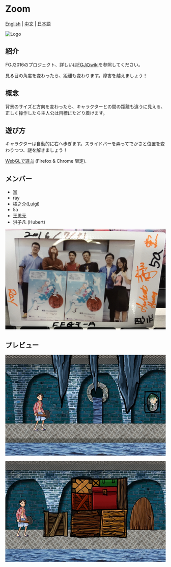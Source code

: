 # Zoom

[English](README.md) | [中文](README.ch.md) | [日本語](README.jp.md)

<img src="/Arts/start-end/logo.PNG" alt="Logo" width="450px"/>

## 紹介

FGJ2016のプロジェクト、詳しいは[FGJのwiki]((http://fgj.igda.jp/dokuwiki/doku.php?id=team:taipeiiii_a))を参照してください。

見る目の角度を変わったら、距離も変わります。障害を越えましょう！

## 概念

背景のサイズと方向を変わったら、キャラクターとの間の距離も違うに見える、正しく操作したら主人公は目標にたどり着けます。

## 遊び方

キャラクターは自動的に右へ歩ぎます。スライドバーを弄ってでかさと位置を変わりつつ、謎を解きましょう！

[WebGLで遊ぶ]((http://twsiyuan.com/fgj-2016)) (Firefox & Chrome 限定).

## メンバー

* [黨](https://www.facebook.com/chuansiang.dang)
* ray
* [橘之介(Luigi)](https://www.facebook.com/profile.php?id=100000166043481)
* 5a
* [王思元](http://twsiyuan.com/)
* 洪子凡 (Hubert)

<img src="/Arts/fgj16_teamA.JPG" alt="fgj16_teamA"/>

## プレビュー

![プレビュー1](/Arts/gameshot/01.jpg)

![プレビュー2](/Arts/gameshot/03.jpg)
